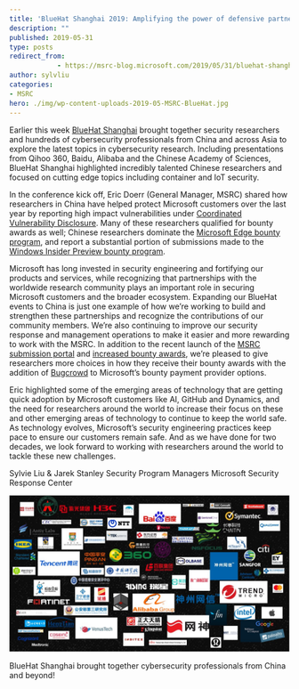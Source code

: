 ```yaml
---
title: 'BlueHat Shanghai 2019: Amplifying the power of defensive partnerships around the world'
description: ""
published: 2019-05-31
type: posts
redirect_from:
            - https://msrc-blog.microsoft.com/2019/05/31/bluehat-shanghai-2019-amplifying-the-power-of-defensive-partnerships-around-the-world/
author: sylvliu
categories:
- MSRC
hero: ./img/wp-content-uploads-2019-05-MSRC-BlueHat.jpg
---
```

Earlier this week [BlueHat Shanghai](https://www.microsoft.com/china/bluehatshanghai/2019/#HOME) brought together security researchers and hundreds of cybersecurity professionals from China and across Asia to explore the latest topics in cybersecurity research. Including presentations from Qihoo 360, Baidu, Alibaba and the Chinese Academy of Sciences, BlueHat Shanghai highlighted incredibly talented Chinese researchers and focused on cutting edge topics including container and IoT security.

In the conference kick off, Eric Doerr (General Manager, MSRC) shared how researchers in China have helped protect Microsoft customers over the last year by reporting high impact vulnerabilities under [Coordinated Vulnerability Disclosure](https://www.microsoft.com/en-us/msrc/cvd). Many of these researchers qualified for bounty awards as well; Chinese researchers dominate the [Microsoft Edge bounty program](https://www.microsoft.com/en-us/msrc/bounty-edge?rtc=1), and report a substantial portion of submissions made to the [Windows Insider Preview bounty program](https://www.microsoft.com/en-us/msrc/bounty-windows-insider-preview?rtc=1).

Microsoft has long invested in security engineering and fortifying our products and services, while recognizing that partnerships with the worldwide research community plays an important role in securing Microsoft customers and the broader ecosystem. Expanding our BlueHat events to China is just one example of how we’re working to build and strengthen these partnerships and recognize the contributions of our community members. We’re also continuing to improve our security response and management operations to make it easier and more rewarding to work with the MSRC. In addition to the recent launch of the [MSRC submission portal](https://msrc.microsoft.com/create-report) and [increased bounty awards](https://blogs.technet.microsoft.com/msrc/2019/04/02/microsoft-bounty-program-updates-faster-bounty-review-faster-payments-and-higher-rewards/), we’re pleased to give researchers more choices in how they receive their bounty awards with the addition of [Bugcrowd](https://www.bugcrowd.com/) to Microsoft’s bounty payment provider options.

Eric highlighted some of the emerging areas of technology that are getting quick adoption by Microsoft customers like AI, GitHub and Dynamics, and the need for researchers around the world to increase their focus on these and other emerging areas of technology to continue to keep the world safe. As technology evolves, Microsoft’s security engineering practices keep pace to ensure our customers remain safe. And as we have done for two decades, we look forward to working with researchers around the world to tackle these new challenges.

Sylvie Liu & Jarek Stanley Security Program Managers Microsoft Security Response Center

[![](./img/wp-content-uploads-2019-05-MSRC-BlueHat.jpg)](./img/wp-content-uploads-2019-05-MSRC-BlueHat.jpg)

BlueHat Shanghai brought together cybersecurity professionals from China and beyond!
